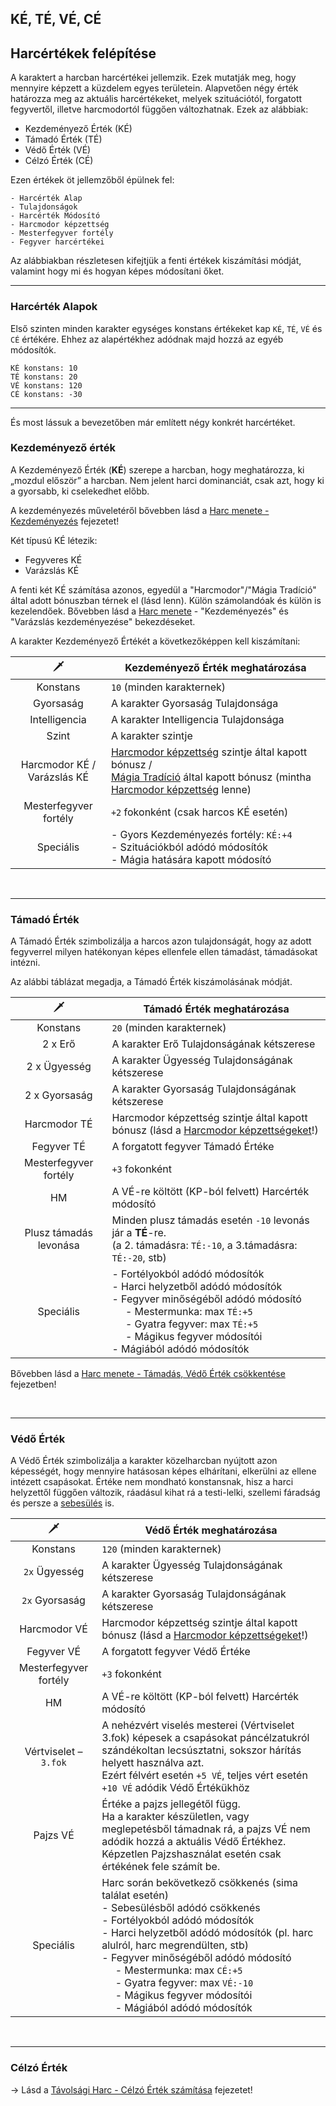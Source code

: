 ## KÉ, TÉ, VÉ, CÉ

## Harcértékek felépítése

A karaktert a harcban harcértékei jellemzik. Ezek mutatják meg, hogy mennyire képzett a küzdelem egyes területein. Alapvetően négy érték határozza meg az aktuális harcértékeket, melyek szituációtól, forgatott fegyvertől, illetve harcmodortól függően változhatnak. Ezek az alábbiak:

- Kezdeményező Érték (KÉ)
- Támadó Érték (TÉ)
- Védő Érték (VÉ)
- Célzó Érték (CÉ)

Ezen értékek öt jellemzőből épülnek fel:

```
- Harcérték Alap
- Tulajdonságok
- Harcérték Módosító
- Harcmodor képzettség
- Mesterfegyver fortély
- Fegyver harcértékei
```

Az alábbiakban részletesen kifejtjük a fenti értékek kiszámítási módját, valamint hogy mi és hogyan képes módosítani őket.

---
### Harcérték Alapok

Első szinten minden karakter egységes konstans értékeket kap `KÉ`, `TÉ`, `VÉ` és `CÉ` értékére. Ehhez az alapértékhez adódnak majd hozzá az egyéb módosítók.

```
KÉ konstans: 10
TÉ konstans: 20
VÉ konstans: 120
CÉ konstans: -30
```

---
És most lássuk a bevezetőben már említett négy konkrét harcértéket.

### Kezdeményező érték

A Kezdeményező Érték (**KÉ**) szerepe a harcban, hogy meghatározza, ki „mozdul először” a harcban. Nem jelent harci dominanciát, csak azt, hogy ki a gyorsabb, ki cselekedhet előbb.

A kezdeményezés műveletéről bővebben lásd a [Harc menete - Kezdeményezés](063_07_harc_menete_reszletes.md#kezdeményezés) fejezetet!

Két típusú KÉ létezik:
- Fegyveres KÉ
- Varázslás KÉ

A fenti két KÉ számítása azonos, egyedül a "Harcmodor"/"Mágia Tradíció" által adott bónuszban térnek el (lásd lenn). Külön számolandóak és külön is kezelendőek. Bővebben lásd a [Harc menete](063_07_harc_menete_reszletes.md#kezdeményezés) - "Kezdeményezés" és "Varázslás kezdeményezése" bekezdéseket.

A karakter Kezdeményező Értékét a következőképpen kell kiszámítani:

|               🗡️                | Kezdeményező Érték meghatározása                                                                                                                                                                                                                                                              |
| :------------------------------: | --------------------------------------------------------------------------------------------------------------------------------------------------------------------------------------------------------------------------------------------------------------------------------------------- |
|             Konstans             | `10` (minden karakternek)                                                                                                                                                                                                                                                                     |
|            Gyorsaság             | A karakter Gyorsaság Tulajdonsága                                                                                                                                                                                                                                                             |
|          Intelligencia           | A karakter Intelligencia Tulajdonsága                                                                                                                                                                                                                                                         |
|              Szint               | A karakter szintje                                                                                                                                                                                                                                                                            |
| Harcmodor KÉ /<br />Varázslás KÉ | [Harcmodor képzettség](062_02_harcmodor_kepzettsegek.md#harcmodor-képzettségek) szintje által kapott bónusz /<br />[Mágia Tradíció](051_00_magia_tradiciok.md) által kapott bónusz (mintha [Harcmodor képzettség](062_02_harcmodor_kepzettsegek.md#harcmodor-képzettségek) lenne) |
|      Mesterfegyver fortély       | `+2` fokonként (csak harcos KÉ esetén)                                                                                                                                                                                                                                                        |
|            Speciális             | - Gyors Kezdeményezés fortély: `KÉ:+4`<br />- Szituációkból adódó módosítók<br />- Mágia hatására kapott módosító                                                                                                                                                                             |

<br />

---
### Támadó Érték

A Támadó Érték szimbolizálja a harcos azon tulajdonságát, hogy az adott fegyverrel milyen hatékonyan képes ellenfele ellen támadást, támadásokat intézni.

Az alábbi táblázat megadja, a Támadó Érték kiszámolásának módját.

|          🗡️           | Támadó Érték meghatározása                                                                                                                                                                                                                                                                                             |
| :--------------------: | ---------------------------------------------------------------------------------------------------------------------------------------------------------------------------------------------------------------------------------------------------------------------------------------------------------------------- |
|        Konstans        | `20` (minden karakternek)                                                                                                                                                                                                                                                                                              |
|        2 x Erő         | A karakter Erő Tulajdonságának kétszerese                                                                                                                                                                                                                                                                              |
|      2 x Ügyesség      | A karakter Ügyesség Tulajdonságának kétszerese                                                                                                                                                                                                                                                                         |
|     2 x Gyorsaság      | A karakter Gyorsaság Tulajdonságának kétszerese                                                                                                                                                                                                                                                                        |
|      Harcmodor TÉ      | Harcmodor képzettség szintje által kapott bónusz (lásd a [Harcmodor képzettségeket](062_02_harcmodor_kepzettsegek.md#harcmodor-képzettségek)!)                                                                                                                                                                   |
|       Fegyver TÉ       | A forgatott fegyver Támadó Értéke                                                                                                                                                                                                                                                                                      |
| Mesterfegyver fortély  | `+3` fokonként                                                                                                                                                                                                                                                                                                         |
|           HM           | A VÉ-re költött (KP-ból felvett) Harcérték módosító                                                                                                                                                                                                                                                                    |
| Plusz támadás levonása | Minden plusz támadás esetén `-10` levonás jár a **TÉ**-re.  <br>(a 2. támadásra: `TÉ:-10`, a 3.támadásra: `TÉ:-20`, stb)                                                                                                                                                                                               |
|       Speciális        | - Fortélyokból adódó módosítók<br> - Harci helyzetből adódó módosítók<br> - Fegyver minőségéből adódó módosító<br>&nbsp;&nbsp;&nbsp;&nbsp; - Mestermunka: max `TÉ:+5`<br>&nbsp;&nbsp;&nbsp;&nbsp; - Gyatra fegyver: max `TÉ:+5`<br>&nbsp;&nbsp;&nbsp;&nbsp; - Mágikus fegyver módosítói<br> - Mágiából adódó módosítók |

Bővebben lásd a [Harc menete - Támadás, Védő Érték csökkentése](063_07_harc_menete_reszletes.md#támadás-védő-érték-csökkentése) fejezetben!

<br />

---
### Védő Érték

A Védő Érték szimbolizálja a karakter közelharcban nyújtott azon képességét, hogy mennyire hatásosan képes elhárítani, elkerülni az ellene intézett csapásokat. Értéke nem mondható konstansnak, hisz a harci helyzettől függően változik, ráadásul kihat rá a testi-lelki, szellemi fáradság és persze a [sebesülés](061_03_sebesules.md) is.

|          🗡️          | Védő Érték meghatározása                                                                                                                                                                                                                                                                                                                                                                                                                                                                     |
| :-------------------: | -------------------------------------------------------------------------------------------------------------------------------------------------------------------------------------------------------------------------------------------------------------------------------------------------------------------------------------------------------------------------------------------------------------------------------------------------------------------------------------------- |
|       Konstans        | `120` (minden karakternek)                                                                                                                                                                                                                                                                                                                                                                                                                                                                   |
|     `2x` Ügyesség     | A karakter Ügyesség Tulajdonságának kétszerese                                                                                                                                                                                                                                                                                                                                                                                                                                               |
|    `2x` Gyorsaság     | A karakter Gyorsaság Tulajdonságának kétszerese                                                                                                                                                                                                                                                                                                                                                                                                                                              |
|     Harcmodor VÉ      | Harcmodor képzettség szintje által kapott bónusz (lásd a [Harcmodor képzettségeket](062_02_harcmodor_kepzettsegek.md#harcmodor-képzettségek)!)                                                                                                                                                                                                                                                                                                                                         |
|      Fegyver VÉ       | A forgatott fegyver Védő Értéke                                                                                                                                                                                                                                                                                                                                                                                                                                                              |
| Mesterfegyver fortély | `+3` fokonként                                                                                                                                                                                                                                                                                                                                                                                                                                                                               |
|          HM           | A VÉ-re költött (KP-ból felvett) Harcérték módosító                                                                                                                                                                                                                                                                                                                                                                                                                                          |
| Vértviselet – `3.fok` | A nehézvért viselés mesterei (Vértviselet 3.fok) képesek a csapásokat páncélzatukról szándékoltan lecsúsztatni, sokszor hárítás helyett használva azt.  <br>Ezért félvért esetén `+5 VÉ`, teljes vért esetén `+10 VÉ` adódik Védő Értékükhöz                                                                                                                                                                                                                                                 |
|       Pajzs VÉ        | Értéke a pajzs jellegétől függ.<br />Ha a karakter készületlen, vagy meglepetésből támadnak rá, a pajzs VÉ nem adódik hozzá a aktuális Védő Értékhez.<br />Képzetlen Pajzshasználat esetén csak értékének fele számít be.                                                                                                                                                                                                                                                                    |
|       Speciális       | Harc során bekövetkező csökkenés (sima találat esetén)<br>  - Sebesülésből adódó csökkenés<br>  - Fortélyokból adódó módosítók<br>  - Harci helyzetből adódó módosítók (pl. harc alulról, harc megrendülten, stb)<br>  - Fegyver minőségéből adódó módosító<br>&nbsp;&nbsp;&nbsp;&nbsp; - Mestermunka: max `CÉ:+5`<br>&nbsp;&nbsp;&nbsp;&nbsp; - Gyatra fegyver: max `VÉ:-10`<br>&nbsp;&nbsp;&nbsp;&nbsp; - Mágikus fegyver módosítói<br>&nbsp;&nbsp;&nbsp;&nbsp; - Mágiából adódó módosítók |

<br />

---
### Célzó Érték

→ Lásd a [Távolsági Harc - Célzó Érték számítása](071_tavharc_ce.md) fejezetet!
